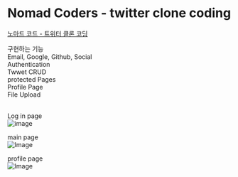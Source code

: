# Nomad Coders - twitter clone coding
[노마드 코드 - 트위터 클론 코딩](https://nomadcoders.co/nwitter/lobby)

구현하는 기능<br>
Email, Google, Github, Social<br>
Authentication<br>
Twwet CRUD<br>
protected Pages<br>
Profile Page<br>
File Upload<br><br>

Log in page  
![image](https://github.com/user-attachments/assets/b9332391-ce5c-474f-9c73-1efbe9241fe2)

main page  
![Image](https://github.com/user-attachments/assets/a72712ff-0323-4cce-bed0-24603a609841)

profile page  
![Image](https://github.com/user-attachments/assets/b9b7456e-374d-4158-aa18-be0a7d76111e)
